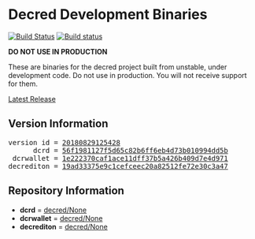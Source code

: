 
# Decred Development Binaries

[![Build Status](https://travis-ci.org/matheusd/decred-weekly-builds.svg?branch=v20180829125428)](https://travis-ci.org/matheusd/decred-weekly-builds) [![Build status](https://ci.appveyor.com/api/projects/status/hncgrnv0xuqb6s3c/branch/v20180829125428?svg=true)](https://ci.appveyor.com/project/matheusd/decred-weekly-builds/branch/v20180829125428)


**DO NOT USE IN PRODUCTION**

These are binaries for the decred project built from unstable, under development
code. Do not use in production. You will not receive support for them.

[Latest Release](https://github.com/matheusd/decred-weekly-builds/releases/latest)

## Version Information

<pre>
version id = <a href="https://github.com/matheusd/decred-weekly-builds/releases/tag/v20180829125428">20180829125428</a>
      dcrd = <a href="https://github.com/decred/dcrd/commits/56f1981127f5d65c82b6ff6eb4d73b010994dd5b">56f1981127f5d65c82b6ff6eb4d73b010994dd5b</a>
 dcrwallet = <a href="https://github.com/decred/dcrwallet/commits/1e222370caf1ace11dff37b5a426b409d7e4d971">1e222370caf1ace11dff37b5a426b409d7e4d971</a>
decrediton = <a href="https://github.com/decred/decrediton/commits/19ad33375e9c1cefceec20a82512fe72e30c3a47">19ad33375e9c1cefceec20a82512fe72e30c3a47</a>
</pre>

## Repository Information

- **dcrd** = [decred/None](https://github.com/decred/dcrd)
- **dcrwallet** = [decred/None](https://github.com/decred/dcrwallet)
- **decrediton** = [decred/None](https://github.com/decred/decrediton)


